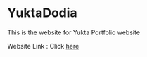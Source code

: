 # YuktaDodia
This is the website for Yukta Portfolio website

Website Link : Click [here]([yuktadodia.co](https://yuktadodia.co/))
